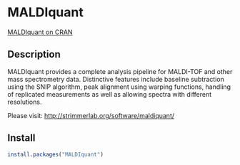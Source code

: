 # MALDIquant

[MALDIquant on CRAN](http://cran.r-project.org/web/packages/MALDIquant/)

## Description

MALDIquant provides a complete analysis pipeline for MALDI-TOF and other mass
spectrometry data. Distinctive features include baseline subtraction using the
SNIP algorithm, peak alignment using warping functions, handling of replicated
measurements as well as allowing spectra with different resolutions.

Please visit: http://strimmerlab.org/software/maldiquant/

## Install

```R
install.packages("MALDIquant")
```

